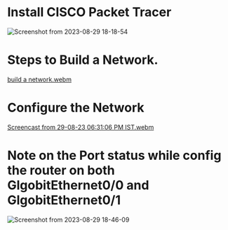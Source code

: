 # Install CISCO Packet Tracer
![Screenshot from 2023-08-29 18-18-54](https://github.com/KKBUGHUNTER/Networks_Lab/assets/91019132/3a8323f6-f2ea-48b1-b961-df3ce8104ac5)


# Steps to Build a Network.
[build a network.webm](https://github.com/KKBUGHUNTER/Networks_Lab/assets/91019132/a735d809-9a9d-42a6-8543-dfc247663596)

# Configure the Network
[Screencast from 29-08-23 06:31:06 PM IST.webm](https://github.com/KKBUGHUNTER/Networks_Lab/assets/91019132/50105fa4-faf6-4f48-bc69-99635b761aa8)
# Note on the **Port status** while config the router on both **GlgobitEthernet0/0 and GlgobitEthernet0/1**
![Screenshot from 2023-08-29 18-46-09](https://github.com/KKBUGHUNTER/Networks_Lab/assets/91019132/a2cd935b-4524-4b3b-82e3-13cdfbe00b7c)
